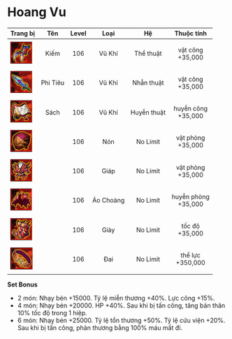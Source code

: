 # Hoang Vu



| Trang bị                                     |    Tên   | Level |    Loại   |      Hệ     |           Thuộc tính          |
| -------------------------------------------- | :------: | :---: | :-------: | :---------: | :---------------------------: |
| ![](<../../.gitbook/assets/image (923).png>) |   Kiếm   |  106  |   Vũ Khí  |  Thể thuật  |   <p>vật công<br>+35,000</p>  |
| ![](<../../.gitbook/assets/image (77).png>)  | Phi Tiêu |  106  |   Vũ Khí  |  Nhẫn thuật |   <p>vật công<br>+35,000</p>  |
| ![](<../../.gitbook/assets/image (28).png>)  |   Sách   |  106  |   Vũ Khí  | Huyễn thuật |  <p>huyễn công<br>+35,000</p> |
| ![](<../../.gitbook/assets/image (23).png>)  |          |  106  |    Nón    |   No Limit  |  <p>vật phòng<br>+35,000</p>  |
| ![](<../../.gitbook/assets/image (24).png>)  |          |  106  |    Giáp   |   No Limit  |  <p>vật phòng<br>+35,000</p>  |
| ![](<../../.gitbook/assets/image (64).png>)  |          |  106  | Áo Choàng |   No Limit  | <p>huyễn phòng<br>+35,000</p> |
| ![](<../../.gitbook/assets/image (76).png>)  |          |  106  |    Giày   |   No Limit  |    <p>tốc độ<br>+35,000</p>   |
| ![](<../../.gitbook/assets/image (57).png>)  |          |  106  |    Đai    |   No Limit  |   <p>thể lực<br>+350,000</p>  |

&#x20;

**Set Bonus**

* &#x20;2 món: Nhạy bén +15000. Tỷ lệ miễn thương +40%. Lực công +15%.
* &#x20;4 món: Nhạy bén +20000. HP +40%. Sau khi bị tấn công, tăng bản thân 10% tốc độ trong 1 hiệp.
* &#x20;6 món: Nhạy bén +25000. Tỷ lệ tổn thương +50%. Tỷ lệ cứu viện +20%. Sau khi bị tấn công, phản thương bằng 100% máu mất đi.
